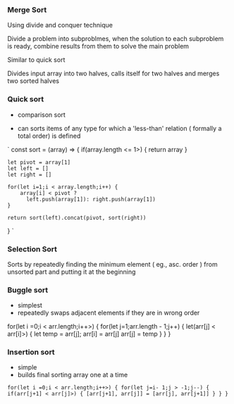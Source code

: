 ### Merge Sort

Using divide and conquer technique

Divide a problem into subproblmes, when the solution to each subproblem is ready, combine results from them to solve the main problem

Similar to quick sort

Divides input array into two halves, calls itself for two halves and merges two sorted halves


### Quick sort
 - comparison sort

 - can sorts items of any type for which a 'less-than' relation ( formally a total order) is defined


 `
 const sort = (array) => {
    if(array.length <= 1>) {
        return array
    }

    let pivot = array[1]
    let left = []
    let right = []

    for(let i=1;i < array.length;i++) {
        array[i] < pivot ?
          left.push(array[1]): right.push(array[1])
    }

    return sort(left).concat(pivot, sort(right))
 }
 `


### Selection Sort

Sorts by repeatedly finding the minimum element ( eg., asc. order ) from unsorted part and putting it at the beginning


### Buggle sort
- simplest 
- repeatedly swaps adjacent elements if they are in wrong order

for(let i =0;i < arr.length;i++>) {
    for(let j=1;arr.length - 1;j++) {
        let(arr[j] < arr[i]>) {
            let temp = arr[j];
            arr[i] = arr[j]
            arr[j] = temp
        }
    }
}



### Insertion sort
- simple
- builds final sorting array one at a time

`
for(let i =0;i < arr.length;i++>) {
     for(let j=i- 1;j > -1;j--) {
        if(arr[j+1] < arr[j]>) {
            [arr[j+1], arr[j]] = [arr[j], arr[j+1]]
        }
     }
}
`